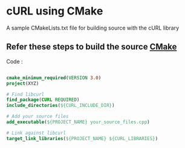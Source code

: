# cURL using CMake
A sample CMakeLists.txt file for building source with the cURL library
## Refer these steps to build the source <a href="https://github.com/vimleshkumarkanaujiya/CMake">CMake</a>

Code :

``` cmake

cmake_minimum_required(VERSION 3.0)
project(XYZ)

# Find libcurl
find_package(CURL REQUIRED)
include_directories(${CURL_INCLUDE_DIR})

# Add your source files
add_executable(${PROJECT_NAME} your_source_files.cpp)

# Link against libcurl
target_link_libraries(${PROJECT_NAME} ${CURL_LIBRARIES})

```
